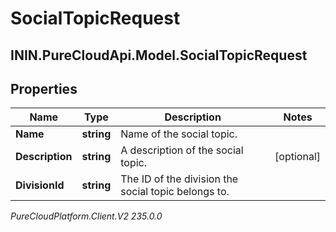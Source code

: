 # SocialTopicRequest

## ININ.PureCloudApi.Model.SocialTopicRequest

## Properties

|Name | Type | Description | Notes|
|------------ | ------------- | ------------- | -------------|
| **Name** | **string** | Name of the social topic. | |
| **Description** | **string** | A description of the social topic. | [optional] |
| **DivisionId** | **string** | The ID of the division the social topic belongs to. | |



_PureCloudPlatform.Client.V2 235.0.0_
